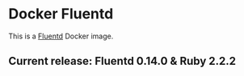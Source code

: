 # Docker Fluentd

This is a [Fluentd](http://www.fluentd.org/) Docker image.

## Current release: Fluentd 0.14.0 & Ruby 2.2.2
